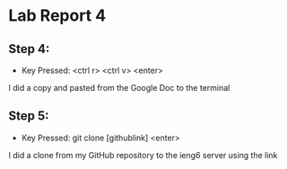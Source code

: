 # Lab Report 4
## Step 4:
- Key Pressed: \<ctrl r> \<ctrl v> \<enter>
  
I did a copy and pasted from the Google Doc to the terminal

## Step 5:
- Key Pressed: git clone [githublink] \<enter>

I did a clone from my GitHub repository to the ieng6 server using the link
